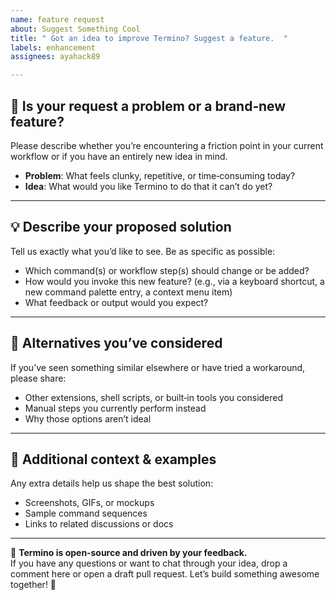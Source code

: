 ```yaml
---
name: feature request
about: Suggest Something Cool
title: " Got an idea to improve Termino? Suggest a feature.  "
labels: enhancement
assignees: ayahack89

---
```


## 🚩 Is your request a problem or a brand‑new feature?
Please describe whether you’re encountering a friction point in your current workflow or if you have an entirely new idea in mind.  
- **Problem**: What feels clunky, repetitive, or time‑consuming today?  
- **Idea**: What would you like Termino to do that it can’t do yet?

---

## 💡 Describe your proposed solution
Tell us exactly what you’d like to see. Be as specific as possible:  
- Which command(s) or workflow step(s) should change or be added?  
- How would you invoke this new feature? (e.g., via a keyboard shortcut, a new command palette entry, a context menu item)  
- What feedback or output would you expect?

---

## 🔀 Alternatives you’ve considered
If you’ve seen something similar elsewhere or have tried a workaround, please share:  
- Other extensions, shell scripts, or built‑in tools you considered  
- Manual steps you currently perform instead  
- Why those options aren’t ideal

---

## 📸 Additional context & examples
Any extra details help us shape the best solution:  
- Screenshots, GIFs, or mockups  
- Sample command sequences  
- Links to related discussions or docs

---

🚀 **Termino is open‑source and driven by your feedback.**  
If you have any questions or want to chat through your idea, drop a comment here or open a draft pull request. Let’s build something awesome together! 🌟